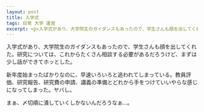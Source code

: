 ```yaml
---
layout: post
title: 入学式
tags: 日常 大学 運営
excerpt: <p>入学式があり、大学院生のガイダンスもあったので、学生さんも顔を出してくれた。研究については、これからたくさん相談する必要があるだろうけど、まずは少し話ができてホッとした。</p>
---
```


入学式があり、大学院生のガイダンスもあったので、学生さんも顔を出してくれた。研究については、これからたくさん相談する必要があるだろうけど、まずは少し話ができてホッとした。

新年度始まったばかりなのに、早速いろいろと追われてしまっている。教員評価、研究報告、研究費の申請、講義の準備とどれから手をつけていいやらな感じになってしまった。ヤバし。

まぁ、〆切順に潰していくしかないんだろうなぁ…。
